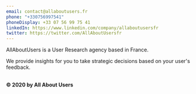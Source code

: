 ```yaml
---
email: contact@allaboutusers.fr
phone: "+330756997541"
phoneDisplay: +33 07 56 99 75 41
linkedIn: https://www.linkedin.com/company/allaboutusersfr
twitter: https://twitter.com/AllAboutUsersfr
---
```

 AllAboutUsers is a User Research agency based in France.


We provide insights for you to take strategic decisions based on your user's feedback.<br /><br />


**© 2020 by All About Users**